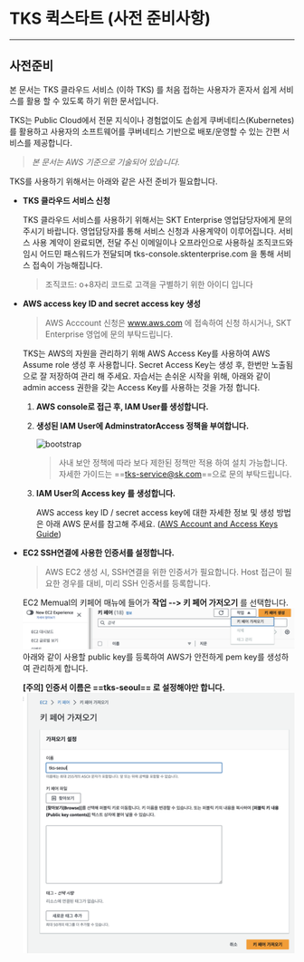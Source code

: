 # TKS 퀵스타트 (사전 준비사항)
---
## **사전준비** 
본 문서는 TKS 클라우드 서비스 (이하 TKS) 를 처음 접하는 사용자가 혼자서 쉽게 서비스를 활용 할 수 있도록 하기 위한 문서입니다. 

TKS는 Public Cloud에서 전문 지식이나 경험없이도 손쉽게 쿠버네티스(Kubernetes)를 활용하고 사용자의 소프트웨어를 쿠버네티스 기반으로 배포/운영할 수 있는 간편 서비스를 제공합니다.
> *본 문서는 AWS 기준으로 기술되어 있습니다.*

TKS를 사용하기 위해서는 아래와 같은 사전 준비가 필요합니다.

- **TKS 클라우드 서비스 신청**

     TKS 클라우드 서비스를 사용하기 위해서는 SKT Enterprise 영업담당자에게 문의 주시기 바랍니다. 영업담당자를 통해 서비스 신청과 사용계약이 이루어집니다.
     서비스 사용 계약이 완료되면, 전달 주신 이메일이나 오프라인으로 사용하실 조직코드와 임시 어드민 패스워드가 전달되며 tks-console.sktenterprise.com 을 통해 서비스 접속이 가능해집니다.
     > 조직코드: o+8자리 코드로 고객을 구별하기 위한 아이디 입니다
      
   
- **AWS access key ID and secret access key 생성**
  > AWS Acccount 신청은 www.aws.com 에 접속하여 신청 하시거나, SKT Enterprise 영업에 문의 부탁드립니다.

    TKS는 AWS의 자원을 관리하기 위해 AWS Access Key를 사용하여 AWS Assume role 생성 후 사용합니다.
    Secret Access Key는 생성 후, 한번만 노출됨으로 잘 저장하여 관리 해 주세요.
    자습서는 손쉬운 시작을 위해, 아래와 같이 admin access 권한을 갖는 Access Key를 사용하는 것을 가정 합니다. 
       
    1. **AWS console로 접근 후, IAM User를 생성합니다.**

    2. **생성된 IAM User에 AdminstratorAccess 정책을 부여합니다.**

        ![bootstrap](../assets/images/aws-policy-admin.png)
        > 사내 보안 정책에 따라 보다 제한된 정책만 적용 하여 설치 가능합니다. 자세한 가이드는 ==tks-service@sk.com==으로 문의 부탁드립니다.
    
    3. **IAM User의 Access key 를 생성합니다.**

       AWS access key ID / secret access key에 대한 자세한 정보 및 생성 방법은 아래 AWS 문서를 참고해 주세요. ([AWS Account and Access Keys Guide](https://docs.aws.amazon.com/powershell/latest/userguide/pstools-appendix-sign-up.html))


- **EC2 SSH연결에 사용한 인증서를 설정합니다.**

    > AWS EC2 생성 시, SSH연결을 위한 인증서가 필요합니다. Host 접근이 필요한 경우를 대비, 미리 SSH 인증서를 등록합니다.   

    
    EC2 Memual의 키페어 매뉴에 들어가 **작업 --> 키 페어 가저오기** 를 선택합니다.
    ![bootstrap](../assets/images/aws-keypair-menu.png)
    아래와 같이 사용할 public key를 등록하여 AWS가 안전하게 pem key를 생성하여 관리하게 합니다.

    **[주의] 인증서 이름은 ==tks-seoul== 로 설정해야만 합니다.**
    ![bootstrap](../assets/images/aws-keypair-import.png)